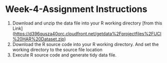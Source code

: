 # Week-4-Assignment Instructions

1. Download and unzip the data file into your R working directory [from this Link] (https://d396qusza40orc.cloudfront.net/getdata%2Fprojectfiles%2FUCI%20HAR%20Dataset.zip)
2. Download the R source code into your R working directory. And set the working directory to the source file location
3. Execute R source code and generate tidy data file.
